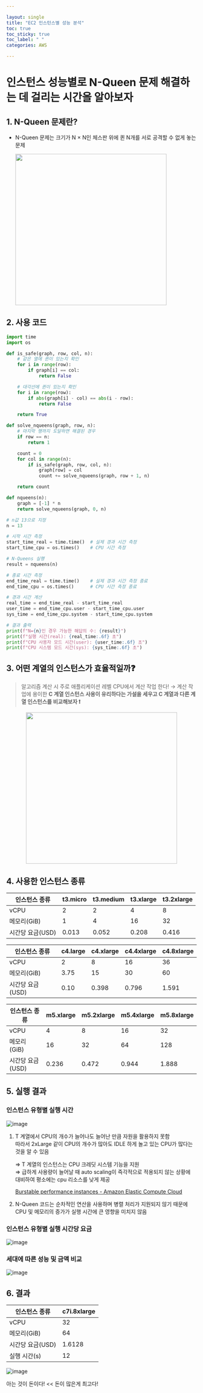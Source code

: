 ```yaml
---

layout: single
title: "EC2 인스턴스별 성능 분석"
toc: true
toc_sticky: true
toc_label: " "
categories: AWS

---
```


# 인스턴스 성능별로 N-Queen 문제 해결하는 데 걸리는 시간을 알아보자

## 1. N-Queen 문제란?
- N-Queen 문제는 크기가 N × N인 체스판 위에 퀸 N개를 서로 공격할 수 없게 놓는 문제

    <img src="https://github.com/user-attachments/assets/6d9fbadf-93fc-4514-badd-00834c41d318" width="400"/>

## 2. 사용 코드 
```python
import time
import os

def is_safe(graph, row, col, n):
    # 같은 열에 퀸이 있는지 확인
    for i in range(row):
        if graph[i] == col:
            return False

    # 대각선에 퀸이 있는지 확인
    for i in range(row):
        if abs(graph[i] - col) == abs(i - row):
            return False

    return True

def solve_nqueens(graph, row, n):
    # 마지막 행까지 도달하면 해결된 경우
    if row == n:
        return 1

    count = 0
    for col in range(n):
        if is_safe(graph, row, col, n):
            graph[row] = col
            count += solve_nqueens(graph, row + 1, n)

    return count

def nqueens(n):
    graph = [-1] * n
    return solve_nqueens(graph, 0, n)

# n값 13으로 지정
n = 13

# 시작 시간 측정
start_time_real = time.time()  # 실제 경과 시간 측정
start_time_cpu = os.times()    # CPU 시간 측정

# N-Queens 실행
result = nqueens(n)

# 종료 시간 측정
end_time_real = time.time()    # 실제 경과 시간 측정 종료
end_time_cpu = os.times()      # CPU 시간 측정 종료

# 경과 시간 계산
real_time = end_time_real - start_time_real
user_time = end_time_cpu.user - start_time_cpu.user
sys_time = end_time_cpu.system - start_time_cpu.system

# 결과 출력
print(f"N={n}인 경우 가능한 해답의 수: {result}")
print(f"실행 시간(real): {real_time:.6f} 초")
print(f"CPU 사용자 모드 시간(user): {user_time:.6f} 초")
print(f"CPU 시스템 모드 시간(sys): {sys_time:.6f} 초")

```

## 3. 어떤 계열의 인스턴스가 효율적일까❓
> 알고리즘 계산 시 주로 애플리케이션 레벨 CPU에서 계산 작업 한다! → 계산 작업에 용이한 **C 계열 인스턴스 사용이 유리하다는 가설을 세우고 C 계열과 다른 계열 인스턴스를 비교해보자 ❗** 

<p align="center">
    <img src="https://github.com/user-attachments/assets/8af1a319-2f7f-4607-bdd9-026dd61a4b33" width="400"/>
</p>

## 4. 사용한 인스턴스 종류

| 인스턴스 종류 | t3.micro | t3.medium | t3.xlarge | t3.2xlarge |
| --- | --- | --- | --- | --- |
| vCPU | 2 | 2 | 4 | 8 |
| 메모리(GiB) | 1 | 4 | 16 | 32 |
| 시간당 요금(USD) | 0.013 | 0.052 | 0.208 | 0.416 |

| 인스턴스 종류 | c4.large | c4.xlarge | c4.4xlarge | c4.8xlarge |
| --- | --- | --- | --- | --- |
| vCPU | 2 | 8 | 16 | 36 |
| 메모리(GiB) | 3.75 | 15 | 30 | 60 |
| 시간당 요금(USD) | 0.10 | 0.398 | 0.796 | 1.591 |

| 인스턴스 종류 | m5.xlarge | m5.2xlarge | m5.4xlarge | m5.8xlarge |
| --- | --- | --- | --- | --- |
| vCPU | 4 | 8 | 16 | 32 |
| 메모리(GiB) | 16 | 32 | 64 | 128 |
| 시간당 요금(USD) | 0.236 | 0.472 | 0.944 | 1.888 |

## 5. 실행 결과
### 인스턴스 유형별 실행 시간
![image](https://github.com/user-attachments/assets/0b1b631d-e8e5-4de3-bbcc-dcdd124f1983)

1. T 계열에서 CPU의 개수가 늘어나도 늘어난 만큼 자원을 활용하지 못함 <br>따라서 2xLarge 같이 CPU의 개수가 많아도 IDLE 하게 놀고 있는 CPU가 많다는 것을 알 수 있음

    ⇒ T 계열의 인스턴스는 CPU 크레딧 시스템 기능을 지원<br>
    ⇒ 급하게 사용량이 늘어날 때 auto scaling이 즉각적으로 적용되지 않는 상황에 대비하여 평소에는 cpu 리소스를 낮게 제공

    [Burstable performance instances - Amazon Elastic Compute Cloud](https://docs.aws.amazon.com/AWSEC2/latest/UserGuide/burstable-performance-instances.html)

2. N-Queen 코드는 순차적인 연산을 사용하며 병렬 처리가 지원되지 않기 때문에 CPU 및 메모리의 증가가 실행 시간에 큰 영향을 미치지 않음


### 인스턴스 유형별 실행 시간당 요금 
![image](https://github.com/user-attachments/assets/1c40a33d-b6ac-4c7c-a02a-97db5c447efe)

### 세대에 따른 성능 및 금액 비교
![image](https://github.com/user-attachments/assets/940e979d-e27d-4a5f-8c86-ab7e8ce6dfae)

## 6. 결과 

| 인스턴스 종류 | c7i.8xlarge |
| --- | --- |
| vCPU | 32 |
| 메모리(GiB) | 64 |
| 시간당 요금(USD) | 1.6128 |
| 실행 시간(s) | 12 |

![image](https://github.com/user-attachments/assets/81886593-e538-44f9-a4ca-2dc047111429)

아는 것이 돈이다! << 돈이 많은게 최고다!

